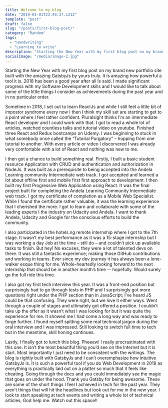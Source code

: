 ```yaml
---
title: Welcome to my blog
date: "2019-01-01T23:46:37.121Z"
template: "post"
draft: false
slug: "/posts/first-blog-post/"
category: "Random"
tags:
  - "Handwriting"
  - "Learning to write"
description: "Starting the New Year with my first blog post on my brand new portfolio site built with the amazing GatsbyJs by yours truly. It is amazing how powerful a tool it is. 2018 has been a good year after all is said. I made significant progress with my Software Development skills and I would like to talk about some of the little things I consider as achievements during the past year and in no particular order."
socialImage: "/media/image-2.jpg"
---
```


Starting the New Year with my first blog post on my brand new portfolio site built with the amazing GatsbyJs by yours truly. It is amazing how powerful a tool it is. 2018 has been a good year after all is said. I made significant progress with my Software Development skills and I would like to talk about some of the little things I consider as achievements during the past year and in no particular order.

Sometime in 2018, I set out to learn ReactJs and while I still feel a little bit of impostor syndrome every now I then I think my skill set are starting to get to a point where I feel rather confident. Pluralsight thinks I’m an intermediate React developer and I could work with that. I got to read a whole lot of articles, watched countless talks and tutorial video on youtube. Finished three React and Redux bootcamps on Udemy. I was beginning to stuck in what somebody once called the “Tutorial Purgatory” – hopping from one tutorial to another. With every article or video I discorvered I was already very comfortable with a lot of React and nothing was new to me.

I then got a chance to build something real. Firstly, I built a basic student resource Application with CRUD and authentication and authorization in NodeJs. It was built as a prerequisite to being accepted into the Andela Learning community Intermediate web track. I got accepted and learned a lot about offline first and mobile first first approach to development. I then built my first Progressive Web Application using React. It was the final project built for completing the Andela Learning Community Intermediate web track. I got my certificate of completion as a Mobile Web Specialist. While I found the certificate rather valuable, it was the learning experience that I cherished the more. I got to learn and collaborate with some of the leading experts I the industry on Udacity and Andela. I want to thank Andela, Udacity and Google for the conscious efforts to build the community.

I also participated in the hotels.ng remote internship where I got to the 7th stage. It wasn’t my best performance as it was a 15-stage internship but I was working a day Job at the time – still do – and couldn’t pick up available tasks to finish. But hey! No excuses, they were a lot of talented devs on there. It was still a fantastic experience; making those GitHub contributions and working in teams. Ever since my dev journey it has always been a lone-walker esque thing for me. Whole-heartedly looking forward to the next internship that should be in another month’s time -- hopefully. Would surely go the full ride this time.

I also got my first tech interview this year. It was a front-end position but surprisingly had to go through tests in PHP and I surprisingly got more questions right under the PHP section than in JavaScript; I’ve heard JS could be that confusing. They were right, but we love it either ways. Went through a couple of stages and ultimately got offered a position. I couldn’t take up the offer as it wasn’t what I was looking for but it was quite the experience for me. It showed me I had come a long way and was ready to forge further. I found myself spitting some real technical jargon during the oral interview and I was impressed. Still looking to switch full time to tech but in the meantime, skill honing continues.

Lastly, I finally got to lunch this blog. Pheeew! I really procrastinated with this one. It isn’t the most beautiful thing you’d see on the Internet but it is start. Most importantly I just need to be consistent with the writings. The blog is rightly built with GatsbyJs and I can’t overemphasize how intuitive GatsbyJs is. It is such a powerful tool if you do Web Development in 2019 as everything is practically laid out on a platter so much that it feels like cheating. Going through the docs and you could immediately see the magic that goes on under the hood. Thank you Gatsby for being awesome. These are some of the short things I feel I achieved in tech for the past year. They aren’t things that will hit the headlines but look out for me in the new year. I look to start speaking at tech events and writing a whole lot of technical articles; God help me. Watch out this space!!
